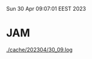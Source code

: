 Sun 30 Apr 09:07:01 EEST 2023
# JAM
<a href='./cache/202304/30_09.log'>./cache/202304/30_09.log</a>
